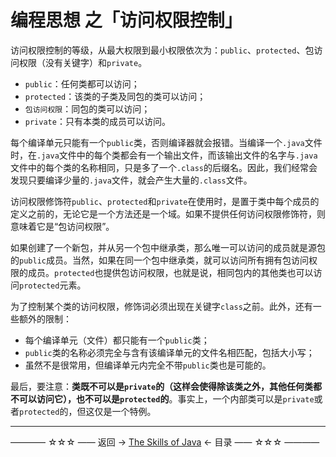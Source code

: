 # 编程思想 之「访问权限控制」

访问权限控制的等级，从最大权限到最小权限依次为：`public`、`protected`、包访问权限（没有关键字）和`private`。

- `public`：任何类都可以访问；
- `protected`：该类的子类及同包的类可以访问；
- `包访问权限`：同包的类可以访问；
- `private`：只有本类的成员可以访问。

每个编译单元只能有一个`public`类，否则编译器就会报错。当编译一个`.java`文件时，在`.java`文件中的每个类都会有一个输出文件，而该输出文件的名字与`.java`文件中的每个类的名称相同，只是多了一个`.class`的后缀名。因此，我们经常会发现只要编译少量的`.java`文件，就会产生大量的`.class`文件。

访问权限修饰符`public`、`protected`和`private`在使用时，是置于类中每个成员的定义之前的，无论它是一个方法还是一个域。如果不提供任何访问权限修饰符，则意味着它是“包访问权限”。

如果创建了一个新包，并从另一个包中继承类，那么唯一可以访问的成员就是源包的`public`成员。当然，如果在同一个包中继承类，就可以访问所有拥有包访问权限的成员。`protected`也提供包访问权限，也就是说，相同包内的其他类也可以访问`protected`元素。

为了控制某个类的访问权限，修饰词必须出现在关键字`class`之前。此外，还有一些额外的限制：

- 每个编译单元（文件）都只能有一个`public`类；
- `public`类的名称必须完全与含有该编译单元的文件名相匹配，包括大小写；
- 虽然不是很常用，但编译单元内完全不带`public`类也是可能的。

最后，要注意：**类既不可以是`private`的（这样会使得除该类之外，其他任何类都不可以访问它），也不可以是`protected`的**。事实上，一个内部类可以是`private`或者`protected`的，但这仅是一个特例。

----------

———— ☆☆☆ —— 返回 -> [The Skills of Java](https://github.com/guobinhit/java-skills/blob/master/README.md) <- 目录 —— ☆☆☆ ————
